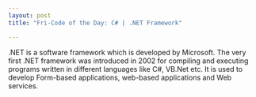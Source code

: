 ```yaml
---
layout: post
title: "Fri-Code of the Day: C# | .NET Framework"

---
```

.NET is a software framework which is developed by Microsoft. The very first .NET framework was introduced in 2002 for compiling and executing programs written in different languages like C#, VB.Net etc. It is used to develop Form-based applications, web-based applications and Web services.

